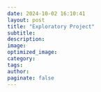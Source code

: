 ```yaml
---
date: 2024-10-02 16:10:41
layout: post
title: "Exploratory Project"
subtitle:
description:
image:
optimized_image:
category:
tags:
author:
paginate: false
---
```


